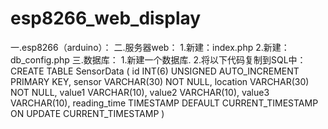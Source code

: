 # esp8266_web_display
一.esp8266（arduino）：
二.服务器web：
1.新建：index.php
2.新建：db_config.php
三.数据库：
1.新建一个数据库.
2.将以下代码复制到SQL中：
CREATE TABLE SensorData (
    id INT(6) UNSIGNED AUTO_INCREMENT PRIMARY KEY,
    sensor VARCHAR(30) NOT NULL,
    location VARCHAR(30) NOT NULL,
    value1 VARCHAR(10),
    value2 VARCHAR(10),
    value3 VARCHAR(10),
    reading_time TIMESTAMP DEFAULT CURRENT_TIMESTAMP ON UPDATE CURRENT_TIMESTAMP
)
